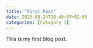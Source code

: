 ```yaml
---
title: "First Post"
date: 2020-05-24T20:49:07+02:00
categories: [Category 1]
---
```


This is my first blog post.

